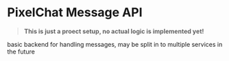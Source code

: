 # PixelChat Message API

> **This is just a proect setup, no actual logic is implemented yet!**

basic backend for handling messages, may be split in to multiple services in the future
